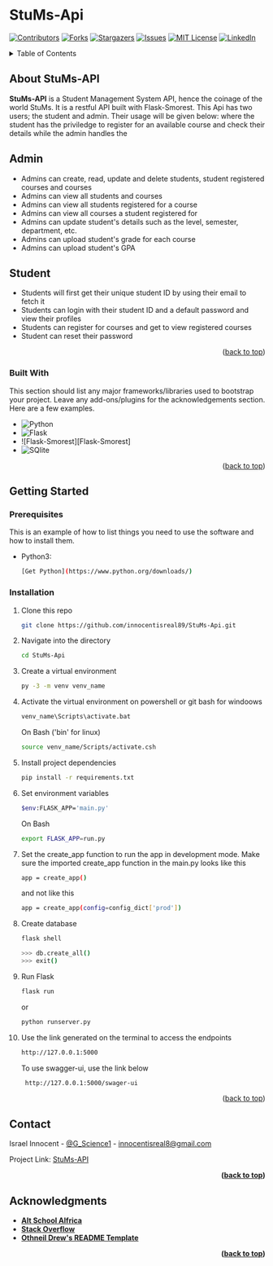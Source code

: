 # StuMs-Api

<a name="readme-top"></a>


[![Contributors][contributors-shield]][contributors-url]
[![Forks][forks-shield]][forks-url]
[![Stargazers][stars-shield]][stars-url]
[![Issues][issues-shield]][issues-url]
[![MIT License][license-shield]][license-url]
[![LinkedIn][linkedin-shield]][linkedin-url]



<!-- PROJECT LOGO -->
<!-- <br />
<div align="center">
  <a href="https://github.com/othneildrew/Best-README-Template">
    <img src="images/logo.png" alt="Logo" width="80" height="80">
  </a>

  <h3 align="center">Best-README-Template</h3>

  <p align="center">
    An awesome README template to jumpstart your projects!
    <br />
    <a href="https://github.com/othneildrew/Best-README-Template"><strong>Explore the docs »</strong></a>
    <br />
    <br />
    <a href="https://github.com/othneildrew/Best-README-Template">View Demo</a>
    ·
    <a href="https://github.com/othneildrew/Best-README-Template/issues">Report Bug</a>
    ·
    <a href="https://github.com/othneildrew/Best-README-Template/issues">Request Feature</a>
  </p>
</div> -->



<!-- TABLE OF CONTENTS -->
<details>
  <summary>Table of Contents</summary>
  <ol>
    <li>
      <a href="#about-the-project">About StuMs-API</a>
      <ul>
        <li><a href="#built-with">Built With</a></li>
      </ul>
    </li>
    <li>
      <a href="#getting-started">Getting Started</a>
      <ul>
        <li><a href="#prerequisites">Prerequisites</a></li>
        <li><a href="#installation">Installation</a></li>
      </ul>
    </li>
    <li><a href="#contact">Contact</a></li>
    <li><a href="#acknowledgments">Acknowledgments</a></li>
  </ol>
</details>



<!-- ABOUT THE PROJECT -->
## About StuMs-API

<strong>StuMs-API</strong> is a Student Management System API, hence the coinage of the world
StuMs. It is a restful API built with Flask-Smorest. This Api has two users; the student and admin. Their usage will be given below: 
where the student has the priviledge to register for an available course and check their details while the admin handles the

## Admin
* Admins can create, read, update and delete students, student registered courses and courses  
* Admins can view all students and courses
* Admins can view all students registered for a course
* Admins can view all courses a student registered for
* Admins can update student's details such as the level, semester, department, etc.
* Admins can upload student's grade for each course
* Admins can upload student's GPA

## Student
* Students will first get their unique student ID by using their email to fetch it
* Students can login with their student ID and a default password and view their profiles
* Students can register for courses and  get to view registered courses
* Student can reset their password


<p align="right">(<a href="#readme-top">back to top</a>)</p>



### Built With

This section should list any major frameworks/libraries used to bootstrap your project. Leave any add-ons/plugins for the acknowledgements section. Here are a few examples.

* ![Python][Python]
* ![Flask][Flask]
* ![Flask-Smorest][Flask-Smorest]
* ![SQlite][SQlite]


<p align="right">(<a href="#readme-top">back to top</a>)</p>




## Getting Started


### Prerequisites

This is an example of how to list things you need to use the software and how to install them.
* Python3: 
    ```sh
    [Get Python](https://www.python.org/downloads/)
    ```

### Installation


1. Clone this repo
   ```sh
   git clone https://github.com/innocentisreal89/StuMs-Api.git
   ```
2. Navigate into the directory
   ```sh
   cd StuMs-Api
   ```
3. Create a virtual environment
   ```sh
   py -3 -m venv venv_name
   ```
4. Activate the virtual environment on powershell or git bash for windoows
   ```sh
   venv_name\Scripts\activate.bat
   ```
   On Bash ('bin' for linux)
   ```sh
   source venv_name/Scripts/activate.csh
   ```
5. Install project dependencies
   ```sh
   pip install -r requirements.txt
   ```
6. Set environment variables
   ```sh
   $env:FLASK_APP='main.py'
   ```
   On Bash
   ```sh
   export FLASK_APP=run.py
   ```
   
7. Set the create_app function to run the app in development mode.
   Make sure the imported create_app function in the main.py looks like this
   ```sh
   app = create_app()
   ```
   and not like this
   ```sh
   app = create_app(config=config_dict['prod'])
   ```

8. Create database
   ```sh
   flask shell
   ```
   ```sh
   >>> db.create_all()
   >>> exit()
    ```
 
8. Run Flask
   ```sh
   flask run
   ```
   or
   ```sh
   python runserver.py
   ```
9. Use the link generated on the terminal to access the endpoints
    ```sh
   http://127.0.0.1:5000
   ```
   To use swagger-ui, use the link below
   ```sh
    http://127.0.0.1:5000/swager-ui
   ```

<p align="right">(<a href="#readme-top">back to top</a>)</p>




<!-- CONTACT -->
## Contact

Israel Innocent - [@G_Science1](https://twitter.com/G_Science1) - innocentisreal8@gmail.com <br>

Project Link: [StuMs-API](https://github.com/innocentisreal89/StuMs-Api)<b>

<p align="right">(<a href="#readme-top">back to top</a>)</p>



<!-- ACKNOWLEDGMENTS -->
## Acknowledgments

* [Alt School Alfrica](https://altschoolafrica.com/schools/engineering)
* [Stack Overflow](https://stackoverflow.com/)
* [Othneil Drew's README Template](https://github.com/othneildrew/Best-README-Template)


<p align="right">(<a href="#readme-top">back to top</a>)</p>


<!-- MARKDOWN LINKS & IMAGES -->

[contributors-shield]: https://img.shields.io/github/contributors/innocentisreal89/StuMs-Api.svg?style=for-the-badge
[contributors-url]: https://github.com/innocentisreal89/StuMs-Api/graphs/contributors
[forks-shield]: https://img.shields.io/github/forks/innocentisreal89/StuMs-Api.svg?style=for-the-badge
[forks-url]: https://github.com/innocentisreal89/StuMs-Api/network/members
[stars-shield]: https://img.shields.io/github/stars/innocentisreal89/StuMs-Api.svg?style=for-the-badge
[stars-url]: https://github.com/innocentisreal89/StuMs-Api/stargazers
[issues-shield]: https://img.shields.io/github/issues/innocentisreal89/StuMs-Api.svg?style=for-the-badge
[issues-url]: https://github.com/innocentisreal89/StuMs-Api/issues
[license-shield]: https://img.shields.io/github/license/innocentisreal89/StuMs-Api.svg?style=for-the-badge
[license-url]: https://github.com/innocentisreal89/StuMs-Api/blob/main/LICENSE.txt
[linkedin-shield]: https://img.shields.io/badge/-LinkedIn-black.svg?style=for-the-badge&logo=linkedin&colorB=555
[linkedin-url]: https://linkedin.com/in/israel-innocent
[twitter-shield]: https://img.shields.io/badge/-@G_Science1-1ca0f1?style=for-the-badge&logo=twitter&logoColor=white&link=https://twitter.com/G_Science1
[twitter-url]: https://twitter.com/G_Science1
[python]: https://img.shields.io/badge/python-3670A0?style=for-the-badge&logo=python&logoColor=ffdd54
[flask]: https://img.shields.io/badge/flask-%23000.svg?style=for-the-badge&logo=flask&logoColor=white
[sqlite]: https://img.shields.io/badge/sqlite-%2307405e.svg?style=for-the-badge&logo=sqlite&logoColor=white
